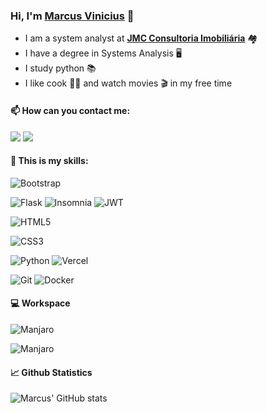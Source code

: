 ### Hi, I'm [Marcus Vinicius](https://github.com/marcusviniciuscote/) 👋

- I am a system analyst at [__JMC Consultoria Imobiliária__](https://www.jmcadm.com.br/) 🏘️
- I have a degree in Systems Analysis 🖥️
- I study python 📚
- I like cook 👨‍🍳 and watch movies 🎬 in my free time

#### 📫 How can you contact me:

<a href="https://www.linkedin.com/in/marcusviniciuscote/"><img src="https://img.shields.io/badge/LinkedIn-white?style=for-the-badge&logo=linkedin&logoColor=black" /></a>
<a href="mailto:marcusvcteixeira@gmail.com?subject=[Github]%20Olá%20Marcus%20Vinićius"><img src="https://img.shields.io/badge/Gmail-white?style=for-the-badge&logo=gmail&logoColor=black" /></a>

#### 📝 This is my skills:

![Bootstrap](https://img.shields.io/badge/bootstrap-white.svg?style=for-the-badge&logo=bootstrap&logoColor=black)
<!-- ![Django](https://img.shields.io/badge/django-white.svg?style=for-the-badge&logo=django&logoColor=black) -->
![Flask](https://img.shields.io/badge/flask-white.svg?style=for-the-badge&logo=flask&logoColor=black)
![Insomnia](https://img.shields.io/badge/Insomnia-white?style=for-the-badge&logo=insomnia&logoColor=black)
![JWT](https://img.shields.io/badge/JWT-white?style=for-the-badge&logo=JSON%20web%20tokens)






![HTML5](https://img.shields.io/badge/html5-white.svg?style=for-the-badge&logo=html5&logoColor=black)

![CSS3](https://img.shields.io/badge/css3-white.svg?style=for-the-badge&logo=css3&logoColor=black)

![Python](https://img.shields.io/badge/python-white?style=for-the-badge&logo=python&logoColor=black)
![Vercel](https://img.shields.io/badge/vercel-white.svg?style=for-the-badge&logo=vercel&logoColor=black)

![Git](https://img.shields.io/badge/git-white.svg?style=for-the-badge&logo=git&logoColor=black)
![Docker](https://img.shields.io/badge/docker-white.svg?style=for-the-badge&logo=docker&logoColor=black)


<!-- ![Go](https://img.shields.io/badge/go-white.svg?style=for-the-badge&logo=go&logoColor=black) -->
<!-- ![Shell Script](https://img.shields.io/badge/shell_script-white.svg?style=for-the-badge&logo=gnu-bash&logoColor=black) -->
<!-- ![JavaScript](https://img.shields.io/badge/javascript-white.svg?style=for-the-badge&logo=javascript&logoColor=black) -->

#### 💻 Workspace

![Manjaro](https://img.shields.io/badge/Manjaro-35BF5C?style=for-the-badge&logo=Manjaro&logoColor=white)

![Manjaro](https://img.shields.io/badge/Manjaro-FFFFFF?style=for-the-badge&logo=Manjaro&logoColor=black)

#### 📈 Github Statistics

![Marcus' GitHub stats](https://github-readme-stats.vercel.app/api?username=marcusviniciuscote&count_private=true&show_icons=true&theme=dark)
